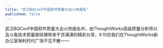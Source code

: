 ```yaml
---
title: "武汉BQConf中国软件质量大会火热报名"
published: false
---
```

武汉BQConf中国软件质量大会火热报名中，由ThoughtWorks高级质量分析师以及斗鱼技术质量部经理带来干货满满的精彩分享，6.10日我们在ThoughtWorks新办公室保利时代广场不见不散～～

